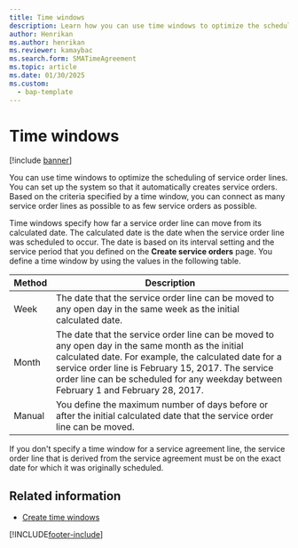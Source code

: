 ```yaml
---
title: Time windows 
description: Learn how you can use time windows to optimize the scheduling of service order lines with a table that defines various methods.
author: Henrikan
ms.author: henrikan
ms.reviewer: kamaybac
ms.search.form: SMATimeAgreement
ms.topic: article
ms.date: 01/30/2025
ms.custom: 
  - bap-template
---
```


# Time windows  

[!include [banner](../includes/banner.md)]

You can use time windows to optimize the scheduling of service order lines. You can set up the system so that it automatically creates service orders. Based on the criteria specified by a time window, you can connect as many service order lines as possible to as few service orders as possible.

Time windows specify how far a service order line can move from its calculated date. The calculated date is the date when the service order line was scheduled to occur. The date is based on its interval setting and the service period that you defined on the **Create service orders** page. You define a time window by using the values in the following table.

| Method | Description |
|--|--|
| Week | The date that the service order line can be moved to any open day in the same week as the initial calculated date. |
| Month | The date that the service order line can be moved to any open day in the same month as the initial calculated date. For example, the calculated date for a service order line is February 15, 2017. The service order line can be scheduled for any weekday between February 1 and February 28, 2017. |
| Manual | You define the maximum number of days before or after the initial calculated date that the service order line can be moved. |

If you don't specify a time window for a service agreement line, the service order line that is derived from the service agreement must be on the exact date for which it was originally scheduled.

## Related information

- [Create time windows](create-time-windows.md)

[!INCLUDE[footer-include](../../includes/footer-banner.md)]
